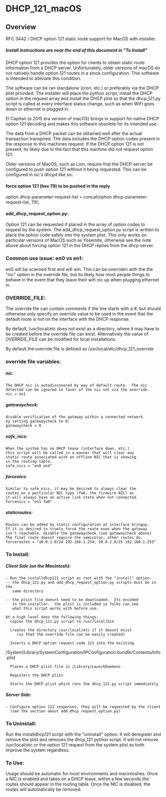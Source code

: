 # DHCP_121_macOS

## Overview
RFC 3442 / DHCP option 121 static route support for MacOS with installer.

##### Install instructions are near the end of this document in "To Install"

DHCP option 121 provides the option for clients to obtain static
route information from a DHCP server.  Unfortunately, older
versions of macOS do not natively handle option 121 routes in a stock
configuration.  This software is intended to alleviate this condition.

The software can be ran standalone (cron, etc.) or preferably via the
DHCP plist provided.  The installer will place the python script,
install the DHCP option in the request array and install the DHCP plist
so that the dhcp_121.py script is called at every interface status change,
such as when WiFi goes down or ethernet is plugged in.

El Capitan (a 2015 era version of macOS) brings in support for native
DHCP option 121 decoding and makes this software obsolete for its
intended use.

The data from a DHCP packet can be obtained well after the actual
transaction transpired.  The data includes the DHCP option codes present
in the response to this machines request.  If the DHCP option 121 is not
present, its likely due to the fact that this machine did not request
option 121.

Older versions of MacOS, such as Lion, require that the DHCP server be configured
to push option 121 without it being requested.  This can be configured in isc's
dhcpd like so:

#### force option 121 (hex 79) to be pushed in the reply
option dhcp-parameter-request-list = concat(option dhcp-parameter-request-list, 79);

#### add_dhcp_request_option.py:
Option 121 can be requested if placed in the array of option codes
to request by the system.  The add_dhcp_request_option.py script is
written to place the option code safely into the system plist.  This
only works on particular versions of MacOS such as Yosemite, otherwise
see the note above about forcing option 121 in the DHCP replies from the 
dhcp server.

### Common use issue: en0 vs en1:
   en0 will be scanned first and will win.  This can be overriden with the
   the "nic" option in the override file, but its likely how most people
   things to behave in the event that they leave their wifi nic up when
   plugging ethernet in.

### OVERRIDE_FILE:
The override file can contain comments if the line starts with a #, but
should otherwise only specify an override value to be used in the event
that the default route is not on the interface with the DHCP response.

By default, /usr/local/etc does not exist as a directory, where it may
have to be created before the override file can exist.  Alternatively the
value of OVERRIDE_FILE can be modified for local installations.

By default the override file is defined as /usr/local/etc/dhcp_121_override

### override file variables:

##### nic:
    The DHCP nic is autodiscovered by way of default route.  The nic
    detected can be ignored in favor of the nic set via the override.
    nic = en1

##### gatewaycheck:
    disable verification of the gateway within a connected network
    by setting gatewaycheck to 0:
    gatewaycheck = 0

##### safe_nics:
    When the system has no DHCP lease (interface down, etc.)
    this script will be called in a manner that will clear any
    static route associated with an offline NIC that is showing
    in the routing table.
    safe_nics = "en0 en4"

##### forcenics:
    Similar to safe_nics, it may be desired to always clear the
    routes on a particular NIC type (fw0, the firewire NIC) as
    it will always have an active link state when not connected.
    forcenics = "en1 fw0"

##### staticroutes:
    Routes can be added by static configuration at interface bringup.
    If it is desired to truely force the route even when the gateway
    isn't reachable, disable the gatewaycheck (see gatewaycheck above)
    The final route doesnt require the semicolon, other routes do.
    forceroutes = "10.0.1.0/24 192.168.1.254; 10.0.2.0/25 192.168.1.253"


### To Install:
##### Client Side (on the Macintosh):
    - Run the installdhcp121 script as root with the "install" option.  
    -- the dhcp_121.py and add_dhcp_request_option.py scripts must be in the
       same directory

    -- the plist file doesnt need to be downloaded.  Its encoded
       in the installer.  the plist is included so folks can see
       what this script works with before use.

    At a high level does the following things:
      Copies the dhcp_121.py script to /usr/local/bin

      Creates the directory /usr/local/etc if it doesnt exist
         (so that the override file can be easily created)

      Inserts a DHCP option request code 121 into the existing
/System/Library/SystemConfiguration/IPConfiguration.bundle/Contents/Info.plist

      Places a DHCP plist file in /Library/LaunchDaemons

      Registers the DHCP plist

      Starts the DHCP plist which runs the dhcp_121.py script immediately

##### Server Side:
    - Configure option 121 responses, they will be requested by the client
      (see the section about add_dhcp_request_option.py)

### To Uninstall:
   Run the installdhcp121 script with the "uninstall" option.  It will
   deregister and remove the plist and removes the dhcp_121 python script.
   It will not remove /usr/local/etc or the option 121 request from the system
   plist as both improve the system regardless.

### To Use:
   Usage should be automatic for most environments and macintoshes.
   Once a NIC is enabled and takes on a DHCP lease, within a few seconds
   the routes should appear in the routing table.  Once the NIC is disabled,
   the routes will automatically be removed.
